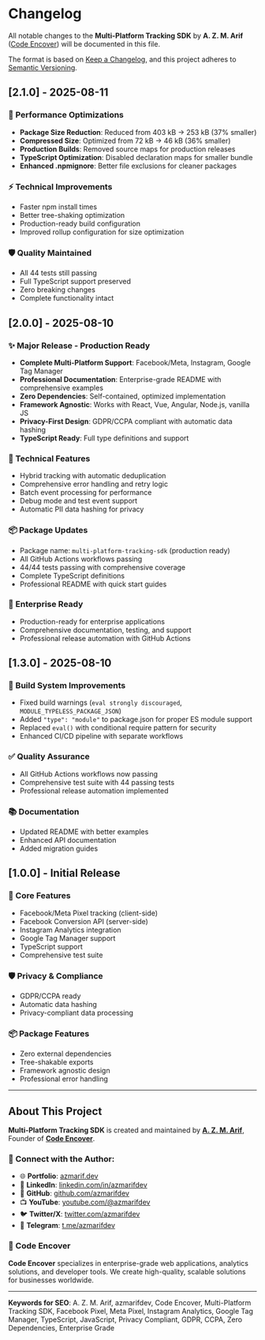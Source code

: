 # Changelog

All notable changes to the **Multi-Platform Tracking SDK** by **A. Z. M. Arif**
([Code Encover](https://codeencover.com)) will be documented in this file.

The format is based on [Keep a Changelog](https://keepachangelog.com/en/1.0.0/),
and this project adheres to
[Semantic Versioning](https://semver.org/spec/v2.0.0.html).

## [2.1.0] - 2025-08-11

### 🚀 Performance Optimizations

- **Package Size Reduction**: Reduced from 403 kB → 253 kB (37% smaller)
- **Compressed Size**: Optimized from 72 kB → 46 kB (36% smaller)
- **Production Builds**: Removed source maps for production releases
- **TypeScript Optimization**: Disabled declaration maps for smaller bundle
- **Enhanced .npmignore**: Better file exclusions for cleaner packages

### ⚡ Technical Improvements

- Faster npm install times
- Better tree-shaking optimization
- Production-ready build configuration
- Improved rollup configuration for size optimization

### 🛡️ Quality Maintained

- All 44 tests still passing
- Full TypeScript support preserved
- Zero breaking changes
- Complete functionality intact

## [2.0.0] - 2025-08-10

### ✨ Major Release - Production Ready

- **Complete Multi-Platform Support**: Facebook/Meta, Instagram, Google Tag
  Manager
- **Professional Documentation**: Enterprise-grade README with comprehensive
  examples
- **Zero Dependencies**: Self-contained, optimized implementation
- **Framework Agnostic**: Works with React, Vue, Angular, Node.js, vanilla JS
- **Privacy-First Design**: GDPR/CCPA compliant with automatic data hashing
- **TypeScript Ready**: Full type definitions and support

### 🔧 Technical Features

- Hybrid tracking with automatic deduplication
- Comprehensive error handling and retry logic
- Batch event processing for performance
- Debug mode and test event support
- Automatic PII data hashing for privacy

### 📦 Package Updates

- Package name: `multi-platform-tracking-sdk` (production ready)
- All GitHub Actions workflows passing
- 44/44 tests passing with comprehensive coverage
- Complete TypeScript definitions
- Professional README with quick start guides

### 🌟 Enterprise Ready

- Production-ready for enterprise applications
- Comprehensive documentation, testing, and support
- Professional release automation with GitHub Actions

## [1.3.0] - 2025-08-10

### 🔧 Build System Improvements

- Fixed build warnings (`eval strongly discouraged`,
  `MODULE_TYPELESS_PACKAGE_JSON`)
- Added `"type": "module"` to package.json for proper ES module support
- Replaced `eval()` with conditional require pattern for security
- Enhanced CI/CD pipeline with separate workflows

### ✅ Quality Assurance

- All GitHub Actions workflows now passing
- Comprehensive test suite with 44 passing tests
- Professional release automation implemented

### 📚 Documentation

- Updated README with better examples
- Enhanced API documentation
- Added migration guides

## [1.0.0] - Initial Release

### 🎯 Core Features

- Facebook/Meta Pixel tracking (client-side)
- Facebook Conversion API (server-side)
- Instagram Analytics integration
- Google Tag Manager support
- TypeScript support
- Comprehensive test suite

### 🛡️ Privacy & Compliance

- GDPR/CCPA ready
- Automatic data hashing
- Privacy-compliant data processing

### 📦 Package Features

- Zero external dependencies
- Tree-shakable exports
- Framework agnostic design
- Professional error handling

---

## About This Project

**Multi-Platform Tracking SDK** is created and maintained by
**[A. Z. M. Arif](https://azmarif.dev)**, Founder of
**[Code Encover](https://codeencover.com)**.

### 🚀 Connect with the Author:

- 🌐 **Portfolio**: [azmarif.dev](https://azmarif.dev)
- 💼 **LinkedIn**:
  [linkedin.com/in/azmarifdev](https://linkedin.com/in/azmarifdev)
- 🐙 **GitHub**: [github.com/azmarifdev](https://github.com/azmarifdev)
- 📺 **YouTube**: [youtube.com/@azmarifdev](https://youtube.com/@azmarifdev)
- 🐦 **Twitter/X**: [twitter.com/azmarifdev](https://twitter.com/azmarifdev)
- 📱 **Telegram**: [t.me/azmarifdev](https://t.me/azmarifdev)

### 💼 Code Encover

**Code Encover** specializes in enterprise-grade web applications, analytics
solutions, and developer tools. We create high-quality, scalable solutions for
businesses worldwide.

---

**Keywords for SEO**: A. Z. M. Arif, azmarifdev, Code Encover, Multi-Platform
Tracking SDK, Facebook Pixel, Meta Pixel, Instagram Analytics, Google Tag
Manager, TypeScript, JavaScript, Privacy Compliant, GDPR, CCPA, Zero
Dependencies, Enterprise Grade
